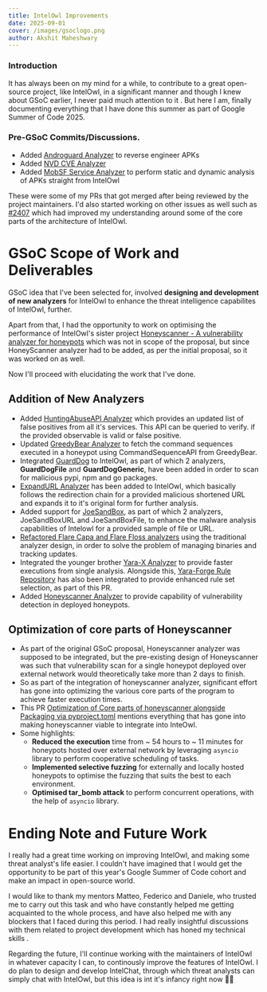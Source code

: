```yaml
---
title: IntelOwl Improvements
date: 2025-09-01
cover: /images/gsoclogo.png
author: Akshit Maheshwary
---
```


### Introduction
It has always been on my mind for a while, to contribute to a great open-source project, like IntelOwl, in a significant manner and though I knew about GSoC earlier, I never paid much attention to it . But here I am, finally documenting everything that I have done this summer as part of Google Summer of Code 2025.   
### Pre-GSoC Commits/Discussions.


- Added [Androguard Analyzer](https://github.com/intelowlproject/IntelOwl/pull/2555) to reverse engineer APKs 
- Added [NVD CVE Analyzer](https://github.com/intelowlproject/IntelOwl/pull/2560)
- Added [MobSF Service Analyzer](https://github.com/intelowlproject/IntelOwl/pull/2584) to perform static and dynamic analysis of APKs straight from IntelOwl 

These were some of my PRs that got merged after being reviewed by the project maintainers. I'd also started working on other issues as well such as [#2407](https://github.com/intelowlproject/IntelOwl/issues/2407)
which had improved my understanding around some of the core parts of the architecture of IntelOwl.

# GSoC Scope of Work and Deliverables

GSoC idea that I've been selected for, involved **designing and development of new analyzers** for IntelOwl to enhance the threat intelligence
capabilites of IntelOwl, further. 

Apart from that, I had the opportunity to work on optimising the performance of IntelOwl's sister project [Honeyscanner - A vulnerability analyzer for honeypots](https://github.com/honeynet/honeyscanner) 
which was not in scope of the proposal, but since HoneyScanner analyzer had to be added, as per the initial proposal, so it was worked on as well.

Now I'll proceed with elucidating the work that I've done.

## Addition of New Analyzers

- Added [HuntingAbuseAPI Analyzer](https://github.com/intelowlproject/IntelOwl/pull/2885) which provides an updated list of false positives from all it's services. This API can be queried to verify. if the provided observable is valid or false positive.
- Updated [GreedyBear Analyzer](https://github.com/intelowlproject/IntelOwl/pull/2902) to fetch the command sequences executed in a honeypot using CommandSequenceAPI from GreedyBear.
- Integrated [GuardDog](https://github.com/intelowlproject/IntelOwl/pull/2930) to IntelOwl, as part of which 2 analyzers, **GuardDogFile** and **GuardDogGeneric**, have been added in order to scan for malicious pypi, npm and go packages.
- [ExpandURL Analyzer](https://github.com/intelowlproject/IntelOwl/pull/2920) has been added to IntelOwl, which basically follows the redirection chain for a provided malicious shortened URL and expands it to it's original form for further analysis.
- Added support for [JoeSandBox](https://github.com/intelowlproject/IntelOwl/pull/2925), as part of which 2 analyzers, JoeSandBoxURL and JoeSandBoxFile, to enhance the malware analysis capabilities of Intelowl for a provided sample of file or URL.
- [Refactored Flare Capa and Flare Floss analyzers](https://github.com/intelowlproject/IntelOwl/pull/2933) using the traditional analyzer design, in order to solve the problem of managing binaries and tracking updates.
- Integrated the younger brother [Yara-X Analyzer](https://github.com/intelowlproject/IntelOwl/pull/2980) to provide faster executions from single analysis. Alongside this, [Yara-Forge Rule Repository](https://yarahq.github.io/) has also been integrated to provide enhanced rule set selection, as part of this PR.
- Added [Honeyscanner Analyzer](https://github.com/intelowlproject/IntelOwl/pull/2982) to provide capability of vulnerability detection in deployed honeypots.  

## Optimization of core parts of Honeyscanner 
- As part of the original GSoC proposal, Honeyscanner analyzer was supposed to be integrated, but the pre-existing design of Honeyscanner was such that vulnerability scan for
  a single honeypot deployed over external network would theoretically take more than 2 days to finish.
- So as part of the integration of honeyscanner analyzer, significant effort has gone into optimizing the various core parts of the program to achieve faster execution times.
- This PR [Optimization of Core parts of honeyscanner alongside Packaging via pyproject.toml](https://github.com/honeynet/honeyscanner/pull/51) mentions everything that has gone into making honeyscanner viable to integrate into InteOwl.
- Some highlights:
  - **Reduced the execution** time from ~ 54 hours to ~ 11 minutes for honeypots hosted over external network by leveraging `asyncio` library to perform cooperative scheduling of tasks.
  - **Implemented selective fuzzing** for externally and locally hosted honeypots to optimise the fuzzing that suits the best to each environment.
  - **Optimised tar_bomb attack** to perform concurrent operations, with the help of `asyncio` library.

# Ending Note and Future Work

I really had a great time working on improving IntelOwl, and making some threat analyst's life easier. I couldn't have imagined that I would 
get the opportunity to be part of this year's Google Summer of Code cohort and make an impact in open-source world.

I would like to thank my mentors Matteo, Federico and Daniele, who trusted me to carry out this task and who have constantly helped me getting acquainted to the whole process, 
and have also helped me with any blockers that I faced during this period. I had really insightful discussions with them related to project development which
has honed my technical skills . 

Regarding the future, I'll continue working with the maintainers of IntelOwl in whatever capacity I can, to continously improve the features of 
IntelOwl. I do plan to design and develop IntelChat, through which threat analysts can simply chat with IntelOwl, but this idea is int it's infancy right now 😶‍🌫️





